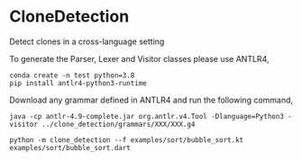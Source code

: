 # CloneDetection
Detect clones in a cross-language setting

To generate the Parser, Lexer and Visitor classes please use ANTLR4,
```
conda create -n test python=3.8
pip install antlr4-python3-runtime
```

Download any grammar defined in ANTLR4 and run the following command,
```
java -cp antlr-4.9-complete.jar org.antlr.v4.Tool -Dlanguage=Python3 -visitor ../clone_detection/grammars/XXX/XXX.g4
```

```
python -m clone_detection --f examples/sort/bubble_sort.kt examples/sort/bubble_sort.dart
```